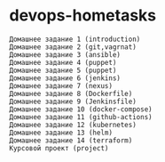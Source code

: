 # devops-hometasks

    Домашнее задание 1 (introduction)
    Домашнее задание 2 (git,vagrnat)
    Домашнее задание 3 (ansible)
    Домашнее задание 4 (puppet)
    Домашнее задание 5 (puppet)
    Домашнее задание 6 (jenkins)
    Домашнее задание 7 (nexus)
    Домашнее задание 8 (Dockerfile)
    Домашнее задание 9 (Jenkinsfile)
    Домашнее задание 10 (docker-compose)
    Домашнее задание 11 (github-actions)
    Домашнее задание 12 (kubernetes)
    Домашнее задание 13 (helm)
    Домашнее задание 14 (terraform)
    Курсовой проект (project)
